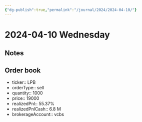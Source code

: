 ```yaml
---
{"dg-publish":true,"permalink":"/journal/2024/2024-04-10/"}
---
```


# 2024-04-10 Wednesday

## Notes

## Order book

- ticker:: LPB
- orderType:: sell
- quantity:: 1000
- price:: 19000
- realizedPnl:: 55.37%
- realizedPnlCash:: 6.8 M
- brokerageAccount:: vcbs
